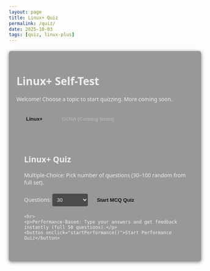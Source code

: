 ```yaml
---
layout: page
title: Linux+ Quiz
permalink: /quiz/
date: 2025-10-03
tags: [quiz, linux-plus]
---
```


<div id="quiz-app" class="quiz-container">
  <h1>Linux+ Self-Test</h1>
  <p>Welcome! Choose a topic to start quizzing. More coming soon.</p>

  <!-- Topic Tabs -->
  <div class="topic-tabs">
    <button class="tab-btn active" data-topic="linux-plus" onclick="switchTopic('linux-plus')">Linux+</button>
    <button class="tab-btn" data-topic="ccna" onclick="switchTopic('ccna')" disabled>CCNA (Coming Soon)</button>
  </div>

  <div id="linux-plus-tab" class="tab-content active">
    <h2>Linux+ Quiz</h2>
    <p>Multiple-Choice: Pick number of questions (30–100 random from full set).</p>
    <label for="mcq-count">Questions: </label>
    <select id="mcq-count">
      <option value="30">30</option>
      <option value="50">50</option>
      <option value="100">100 (Full)</option>
    </select>
    <button onclick="startMCQ()">Start MCQ Quiz</button>

    <hr>
    <p>Performance-Based: Type your answers and get feedback instantly (full 50 questions).</p>
    <button onclick="startPerformance()">Start Performance Quiz</button>

  </div>

  <div id="ccna-tab" class="tab-content">
    <p>CCNA quiz coming soon! Meanwhile, check my <a href="/about/">goals</a> page for the roadmap.</p>
  </div>

  <!-- Quiz Area -->
  <div id="quiz-area" style="display:none;"></div>
  <div id="results" style="display:none;"></div>
</div>

<style>
/* Scoped Quiz Styles */
:root {
  --btn-bg: var(--theme-accent);
  --btn-hover: color-mix(in srgb, var(--theme-accent) 70%, black);
  --correct: #20c997;
  --incorrect: #e83e8c;
  --bg-light: rgba(255, 255, 255, 0.05);
  --border-light: var(--theme-accent);
  --text-muted: rgba(255, 255, 255, 0.7);
}
.quiz-container {
  max-width: 800px;
  margin: 20px auto;
  padding: 20px;
  background: rgba(0, 0, 0, 0.4);
  border: 1px solid var(--theme-border);
  border-radius: 6px;
  box-shadow: 0 2px 10px rgba(0, 0, 0, 0.5);
  color: #eee;
  font-family: "Segoe UI", sans-serif;
}
.quiz-container .topic-tabs {
  display: flex;
  margin: 20px 0;
  border-bottom: 1px solid var(--theme-border);
}
.quiz-container .tab-btn {
  padding: 10px 20px;
  background: transparent;
  border: 1px solid var(--theme-border);
  border-bottom: none;
  color: #ddd;
  cursor: pointer;
  transition: background 0.3s ease, color 0.3s ease;
}
.quiz-container .tab-btn.active {
  background: var(--theme-accent);
  color: #111;
  font-weight: bold;
}
.quiz-container .tab-btn:hover:not(:disabled) {
  background: rgba(255, 255, 255, 0.1);
}
.quiz-container .tab-btn:disabled {
  opacity: 0.4;
  cursor: not-allowed;
}
.quiz-container .tab-content {
  padding: 20px;
  border: 1px solid var(--theme-border);
  border-top: none;
}
.quiz-container .tab-content:not(.active) { display: none; }
.quiz-container .question {
  margin-bottom: 20px;
  padding: 15px;
  border-left: 4px solid var(--border-light);
  background: rgba(255, 255, 255, 0.05);
  border-radius: 0 4px 4px 0;
  transition: background 0.3s ease, border-color 0.3s ease;
}
.quiz-container .question.correct {
  border-left-color: var(--correct);
  background: rgba(32, 201, 151, 0.2);
  color: #d4ffd4;
}
.quiz-container .question.incorrect {
  border-left-color: var(--incorrect);
  background: rgba(232, 62, 140, 0.2);
  color: #ffd6e5;
}
.quiz-container .options { list-style: none; padding: 0; }
.quiz-container .options li { margin: 10px 0; }
.quiz-container textarea,
.quiz-container select {
  background: rgba(0,0,0,0.5);
  border: 1px solid var(--theme-border);
  border-radius: 4px;
  color: #eee;
  padding: 8px;
}
.quiz-container textarea {
  width: 100%;
  resize: vertical;
}
.quiz-container button {
  background: var(--btn-bg);
  color: #111;
  padding: 10px 15px;
  border: none;
  border-radius: 3px;
  cursor: pointer;
  margin: 5px;
  font-weight: bold;
  transition: background 0.3s ease, transform 0.2s ease;
}
.quiz-container button:hover {
  background: var(--btn-hover);
  transform: translateY(-2px);
}
.quiz-container .explanation {
  display: none;
  font-style: italic;
  margin-top: 10px;
  color: var(--text-muted);
  padding: 10px;
  background: rgba(255, 255, 255, 0.08);
  border-radius: 3px;
}
.quiz-container #progress {
  text-align: center;
  font-weight: bold;
  color: var(--theme-accent);
  margin: 10px 0;
  letter-spacing: 1px;
}
@media (max-width: 600px) {
  .quiz-container .topic-tabs { flex-direction: column; }
}
</style>

<script>
// Core Quiz Logic

const topics = {
  'linux-plus': { mcq: [], performance: [] },
  'ccna': { mcq: [], performance: [] }
};

let currentQuiz = { type: '', questions: [], current: 0, userAnswers: [], score: 0 };

// Load external question files
async function loadQuizData() {
  try {
    const [mcqRes, perfRes] = await Promise.all([
      fetch('quiz/quizzes/mcq.json'),
      fetch('quiz/quizzes/performance.json')
    ]);

    const mcqData = await mcqRes.json();
    const perfData = await perfRes.json();

    topics['linux-plus'].mcq = mcqData;
    topics['linux-plus'].performance = perfData;

    console.log('✅ Quiz data loaded successfully');
  } catch (err) {
    console.error('❌ Error loading quiz data:', err);
  }
}

// Initialize after DOM load
document.addEventListener('DOMContentLoaded', async () => {
  await loadQuizData();
  updateThemeStyles();
});

// Theme tracking
let observer = new MutationObserver(() => updateThemeStyles());
observer.observe(document.body, { attributes: true, attributeFilter: ['class'] });
function updateThemeStyles() {
  const bodyClass = document.body.className;
  const theme = bodyClass.includes('skin-sunset')
    ? 'sunset'
    : bodyClass.includes('skin-bronze')
    ? 'bronze'
    : bodyClass.includes('skin-steel')
    ? 'steel'
    : bodyClass.includes('skin-crimson')
    ? 'crimson'
    : 'default';
}

function switchTopic(topic) {
  document.querySelectorAll('.tab-btn').forEach(btn => btn.classList.remove('active'));
  event.target.classList.add('active');
  document.querySelectorAll('.tab-content').forEach(c => c.classList.remove('active'));
  document.getElementById(topic + '-tab').classList.add('active');
}

function startMCQ() {
  const allQ = topics['linux-plus'].mcq;
  const count = Math.min(parseInt(document.getElementById('mcq-count').value), allQ.length);
  currentQuiz = { type: 'mcq', questions: shuffle([...allQ]).slice(0, count), current: 0, userAnswers: new Array(count).fill(-1), score: 0 };
  showQuestion();
  document.getElementById('quiz-area').style.display = 'block';
  document.getElementById('results').style.display = 'none';
}

function startPerformance() {
  const allQ = topics['linux-plus'].performance;
  currentQuiz = { type: 'performance', questions: shuffle([...allQ]), current: 0, userAnswers: [], score: 0 };
  showQuestion();
  document.getElementById('quiz-area').style.display = 'block';
  document.getElementById('results').style.display = 'none';
}

function showQuestion() {
  const q = currentQuiz.questions[currentQuiz.current];
  let html = `<div class="question" id="question-${currentQuiz.current}">
                <h3>Q${currentQuiz.current + 1}: ${q.question}</h3>`;

  if (currentQuiz.type === 'mcq') {
    html += `<ul class="options">
      ${q.options.map((opt, i) => `
        <li><input type="radio" name="q${currentQuiz.current}" value="${i}"> ${opt}</li>
      `).join('')}
    </ul>`;
  } else {
    const userAns = currentQuiz.userAnswers[currentQuiz.current] || '';
    html += `<textarea rows="4" placeholder="Enter your answer...">${userAns}</textarea>`;
  }

  html += `
    <div id="feedback" class="explanation"></div>
    <div id="progress">Question ${currentQuiz.current + 1} / ${currentQuiz.questions.length}</div>
    ${currentQuiz.current > 0 ? '<button onclick="prevQuestion()">Previous</button>' : ''}
    <button onclick="checkAnswer()">Check Answer</button>
    <button id="nextBtn" onclick="nextQuestion()" disabled>${currentQuiz.current === currentQuiz.questions.length - 1 ? 'Finish' : 'Next'}</button>
  `;
  document.getElementById('quiz-area').innerHTML = html;
}

function checkAnswer() {
  saveAnswer();
  const q = currentQuiz.questions[currentQuiz.current];
  const userAns = currentQuiz.userAnswers[currentQuiz.current];
  const feedback = document.getElementById('feedback');
  const questionDiv = document.getElementById(`question-${currentQuiz.current}`);

  let correct = false;
  if (currentQuiz.type === 'mcq') {
    correct = userAns === q.answer;
  } else {
    correct = q.expected.some(term => userAns.includes(term.toLowerCase()));
  }

  if (correct) {
    questionDiv.classList.add('correct');
    feedback.innerHTML = `✅ <strong>Correct!</strong><br>${q.explanation}`;
    currentQuiz.score++;
  } else {
    questionDiv.classList.add('incorrect');
    feedback.innerHTML = `❌ <strong>Incorrect.</strong><br>Correct Answer: ${
      currentQuiz.type === 'mcq' ? q.options[q.answer] : q.expected.join(' / ')
    }<br>${q.explanation}`;
  }

  feedback.style.display = 'block';
  document.querySelectorAll('input, textarea').forEach(el => (el.disabled = true));
  document.getElementById('nextBtn').disabled = false;
}

function nextQuestion() {
  saveAnswer();
  if (currentQuiz.current < currentQuiz.questions.length - 1) {
    currentQuiz.current++;
    showQuestion();
  } else showResults();
}

function prevQuestion() {
  saveAnswer();
  currentQuiz.current--;
  showQuestion();
}

function saveAnswer() {
  if (currentQuiz.type === 'mcq') {
    const selected = document.querySelector(`input[name="q${currentQuiz.current}"]:checked`);
    currentQuiz.userAnswers[currentQuiz.current] = selected ? parseInt(selected.value) : -1;
  } else {
    currentQuiz.userAnswers[currentQuiz.current] = document.querySelector('textarea').value.toLowerCase().trim();
  }
}

function showResults() {
  let html = `<h2>Results: ${currentQuiz.score} / ${currentQuiz.questions.length} (${Math.round(currentQuiz.score / currentQuiz.questions.length * 100)}%)</h2>`;
  currentQuiz.questions.forEach((q, i) => {
    const userAns = currentQuiz.userAnswers[i];
    const status = (currentQuiz.type === 'mcq'
      ? userAns === q.answer
      : q.expected.some(term => userAns.includes(term.toLowerCase())))
      ? 'correct'
      : 'incorrect';
    const userDisplay = currentQuiz.type === 'mcq'
      ? (userAns >= 0 ? q.options[userAns] : 'No answer')
      : userAns || 'No answer';
    const correctDisplay = currentQuiz.type === 'mcq' ? q.options[q.answer] : q.expected.join(' / ');
    html += `<div class="question ${status}">
      <h3>Q${i + 1}: ${q.question}</h3>
      <p><strong>Your Answer:</strong> ${userDisplay}</p>
      <p><strong>Correct:</strong> ${correctDisplay}</p>
      <div class="explanation">${q.explanation}</div>
    </div>`;
  });
  html += '<button onclick="location.reload()">New Quiz</button>';
  document.getElementById('results').innerHTML = html;
  document.getElementById('results').style.display = 'block';
  document.getElementById('quiz-area').style.display = 'none';
}

function shuffle(arr) { for (let i = arr.length - 1; i > 0; i--) { const j = Math.floor(Math.random() * (i + 1)); [arr[i], arr[j]] = [arr[j], arr[i]]; } return arr; }
</script>
